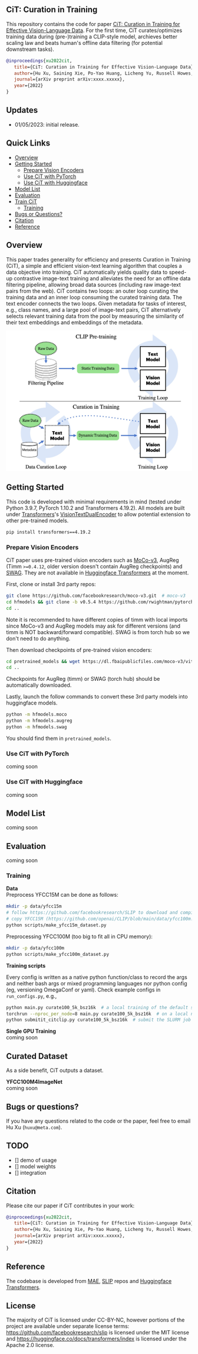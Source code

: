 ## CiT: Curation in Training

This repository contains the code for paper [CiT: Curation in Training for Effective Vision-Language Data](https://arxiv.org/abs/xxxx.xxxxx). For the first time, CiT curates/optimizes training data during (pre-)training a CLIP-style model, archieves better scaling law and beats human's offline data filtering (for potential downstream tasks).

```bibtex 
@inproceedings{xu2022cit,
   title={CiT: Curation in Training for Effective Vision-Language Data},
   author={Hu Xu, Saining Xie, Po-Yao Huang, Licheng Yu, Russell Howes, Gargi Ghosh, Luke Zettlemoyer and Christoph Feichtenhofer},
   journal={arXiv preprint arXiv:xxxx.xxxxx},
   year={2022}
}
```

## Updates
* 01/05/2023: initial release.


## Quick Links

  - [Overview](#overview)
  - [Getting Started](#getting-started)
    - [Prepare Vision Encoders](#prepare-vision-encoders)
    - [Use CiT with PyTorch](#use-cit-with-pytorch)
    - [Use CiT with Huggingface](#use-cit-with-huggingface)
  - [Model List](#model-list)
  - [Evaluation](#evaluation)
  - [Train CiT](#train-cit)
    - [Training](#training)
  - [Bugs or Questions?](#bugs-or-questions)
  - [Citation](#citation)
  - [Reference](#reference)

## Overview

This paper trades generality for efficiency and presents Curation in Training (CiT), a simple and efficient vision-text learning algorithm that couples a data objective into training. CiT automatically yields quality data to speed-up contrastive image-text training and alleviates the need for an offline data filtering pipeline, allowing broad data sources (including raw image-text pairs from the web). CiT contains two loops: an outer loop curating the training data and an inner loop consuming the curated training data. The text encoder connects the two loops. Given metadata for tasks of interest, e.g., class names, and a large pool of image-text pairs, CiT alternatively selects relevant training data from the pool by measuring the similarity of their text embeddings and embeddings of the metadata.

![](fig/teaser.jpg)

## Getting Started

This code is developed with minimal requirements in mind (tested under Python 3.9.7, PyTorch 1.10.2 and Transformers 4.19.2). All models are built under [Transformers](https://github.com/huggingface/transformers)'s [VisionTextDualEncoder](https://huggingface.co/docs/transformers/model_doc/vision-text-dual-encoder) to allow potential extension to other pre-trained models.

```bash 
pip install transformers==4.19.2
```

### Prepare Vision Encoders
CiT paper uses pre-trained vision encoders such as [MoCo-v3](https://github.com/facebookresearch/moco-v3), AugReg (Timm `>=0.4.12`, older version doesn't contain AugReg checkpoints) and [SWAG](https://github.com/facebookresearch/SWAG). They are not available in [Huggingface Transformers](https://github.com/huggingface/transformers) at the moment. 

First, clone or install 3rd party repos:
```bash 
git clone https://github.com/facebookresearch/moco-v3.git  # moco-v3
cd hfmodels && git clone -b v0.5.4 https://github.com/rwightman/pytorch-image-models.git  # AugReg from timm as a local copy.
cd ..
```
Note it is recommended to have different copies of timm with local imports since MoCo-v3 and AugReg models may ask for different versions (and timm is NOT backward/forward compatible). SWAG is from torch hub so we don't need to do anything.

Then download checkpoints of pre-trained vision encoders:
```bash 
cd pretrained_models && wget https://dl.fbaipublicfiles.com/moco-v3/vit-b-300ep/vit-b-300ep.pth.tar  # moco-v3
cd ..
```
Checkpoints for AugReg (timm) or SWAG (torch hub) should be automatically downloaded.

Lastly, launch the follow commands to convert these 3rd party models into huggingface models.

```bash 
python -m hfmodels.moco
python -m hfmodels.augreg
python -m hfmodels.swag
```
You should find them in `pretrained_models`.


### Use CiT with PyTorch
coming soon

### Use CiT with Huggingface
coming soon

## Model List
coming soon

## Evaluation
coming soon

### Training

**Data**  
Preprocess YFCC15M can be done as follows:
```bash 
mkdir -p data/yfcc15m
# follow https://github.com/facebookresearch/SLIP to download and compile a list of downloaded images to data/yfcc15m/flickr_unique_ids.npy
# copy YFCC15M (https://github.com/openai/CLIP/blob/main/data/yfcc100m.md) to `data/yfcc15m/yfcc100m_subset_data.tsv`
python scripts/make_yfcc15m_dataset.py
```

Preprocessing YFCC100M (too big to fit all in CPU memory):
```bash 
mkdir -p data/yfcc100m
python scripts/make_yfcc100m_dataset.py
```

**Training scripts**  

Every config is written as a native python function/class to record the args and neither bash args or mixed programming languages nor python config (eg, versioning OmegaConf or yaml).
Check example configs in `run_configs.py`, e.g., 

```bash 
python main.py curate100_5k_bsz16k  # a local training of the default setup in the paper on YFCC15M on a single GPU.
torchrun --nproc_per_node=8 main.py curate100_5k_bsz16k  # on a local node with 8 GPUs.
python submitit_citclip.py curate100_5k_bsz16k  # submit the SLURM job with 16 GPUs (nodes=2 and ngpus=8). `conda install -c conda-forge submitit` or `pip install submitit`
```

**Single GPU Training**  
coming soon

## Curated Dataset
As a side benefit, CiT outputs a dataset. 

**YFCC100M4ImageNet**  
coming soon

## Bugs or questions?

If you have any questions related to the code or the paper, feel free to email Hu Xu (`huxu@meta.com`).

## TODO

- [] demo of usage
- [] model weights
- [] integration

## Citation

Please cite our paper if CiT contributes in your work:

```bibtex 
@inproceedings{xu2022cit,
   title={CiT: Curation in Training for Effective Vision-Language Data},
   author={Hu Xu, Saining Xie, Po-Yao Huang, Licheng Yu, Russell Howes, Gargi Ghosh, Luke Zettlemoyer and Christoph Feichtenhofer},
   journal={arXiv preprint arXiv:xxxx.xxxxx},
   year={2022}
}
```

## Reference

The codebase is developed from [MAE](https://github.com/facebookresearch/mae), [SLIP](https://github.com/facebookresearch/SLIP) repos and [Huggingface Transformers](https://github.com/huggingface/transformers).


## License

The majority of CiT is licensed under CC-BY-NC, however portions of the project are available under separate license terms: https://github.com/facebookresearch/slip is licensed under the MIT license and https://huggingface.co/docs/transformers/index is licensed under the Apache 2.0 license.

